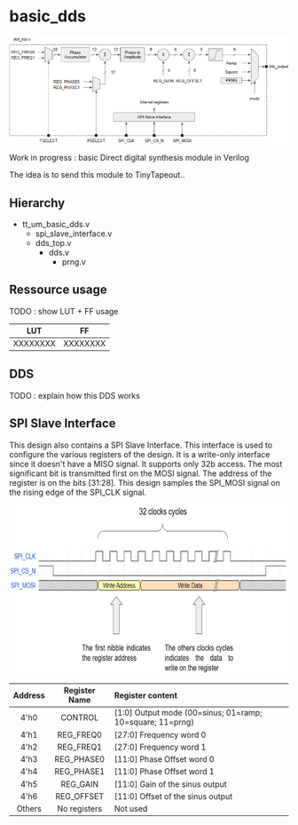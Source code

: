 # basic_dds

![alt text](./schematic.png)

Work in progress : basic Direct digital synthesis module in Verilog

The idea is to send this module to TinyTapeout..

## Hierarchy

- tt_um_basic_dds.v
  - spi_slave_interface.v
  - dds_top.v
    - dds.v
      - prng.v

## Ressource usage

TODO : show LUT + FF usage

| LUT       | FF            |
| :-------: |:-------------:|
| XXXXXXXX  | XXXXXXXX      |

## DDS

TODO : explain how this DDS works

## SPI Slave Interface

This design also contains a SPI Slave Interface. This interface is used to configure the various registers of the design. It is a write-only interface since it doesn't have a MISO signal. It supports only 32b access. The most significant bit is transmitted first on the MOSI signal. The address of the register is on the bits [31:28]. This design samples the SPI_MOSI signal on the rising edge of the SPI_CLK signal.

<img src="./spi_interface.png" width="687" height="305">

| Address           | Register Name | Register content                                          |
| :---------------: |:-------------:| :---------------------------------------------------------|
| 4'h0              | CONTROL       | [1:0] Output mode (00=sinus; 01=ramp; 10=square; 11=prng) |
| 4'h1              | REG_FREQ0     | [27:0] Frequency word 0                                   |
| 4'h2              | REG_FREQ1     | [27:0] Frequency word 1                                   |
| 4'h3              | REG_PHASE0    | [11:0] Phase Offset word 0                                |
| 4'h4              | REG_PHASE1    | [11:0] Phase Offset word 1                                |
| 4'h5              | REG_GAIN      | [11:0] Gain of the sinus output                           |
| 4'h6              | REG_OFFSET    | [11:0] Offset of the sinus output                         |
| Others            | No registers  | Not used                                                  |
